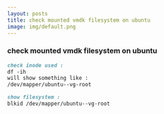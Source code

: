 ```yaml
---
layout: posts
title: check mounted vmdk filesystem on ubuntu
image: img/default.png
---
```


### check mounted vmdk filesystem on ubuntu

```markdown
check inode used : 
df -ih
will show something like : 
/dev/mapper/ubuntu--vg-root
```
```markdown
show filesystem : 
blkid /dev/mapper/ubuntu--vg-root
```
